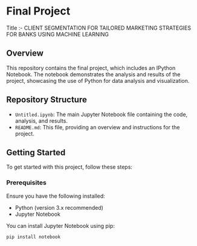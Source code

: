 # Final Project
Title :- CLIENT SEGMENTATION FOR TAILORED MARKETING STRATEGIES FOR BANKS USING MACHINE LEARNING

## Overview

This repository contains the final project, which includes an IPython Notebook. The notebook demonstrates the analysis and results of the project, showcasing the use of Python for data analysis and visualization.

## Repository Structure

- `Untitled.ipynb`: The main Jupyter Notebook file containing the code, analysis, and results.
- `README.md`: This file, providing an overview and instructions for the project.

## Getting Started

To get started with this project, follow these steps:

### Prerequisites

Ensure you have the following installed:

- Python (version 3.x recommended)
- Jupyter Notebook

You can install Jupyter Notebook using pip:

```bash
pip install notebook
